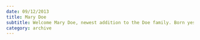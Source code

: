 ```yaml
---
date: 09/12/2013
title: Mary Doe
subtitle: Welcome Mary Doe, newest addition to the Doe family. Born yesterday at 3:00am!
category: archive
---
```

